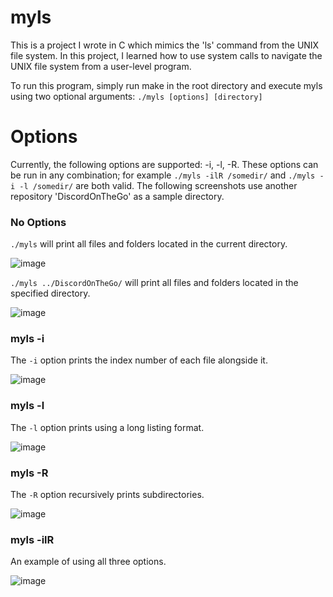 # myls
This is a project I wrote in C which mimics the 'ls' command from the UNIX file system. In this project, I learned how to use system calls to navigate the UNIX file system from a user-level program.

To run this program, simply run make in the root directory and execute myls using two optional arguments: ```./myls [options] [directory]```

# Options
Currently, the following options are supported: -i, -l, -R. These options can be run in any combination; for example ```./myls -ilR /somedir/``` and ```./myls -i -l /somedir/``` are both valid. The following screenshots use another repository 'DiscordOnTheGo' as a sample directory.

### No Options
```./myls``` will print all files and folders located in the current directory.

![image](images/myls-only.PNG)

```./myls ../DiscordOnTheGo/``` will print all files and folders located in the specified directory.

![image](images/myls-dir.PNG)

### myls -i
The ```-i``` option prints the index number of each file alongside it.

![image](images/myls-i.PNG)

### myls -l
The ```-l``` option prints using a long listing format.

![image](images/myls-l.PNG)

### myls -R
The ```-R``` option recursively prints subdirectories.

![image](images/myls-R.PNG)

### myls -ilR
An example of using all three options.

![image](images/myls-ilR.PNG)
